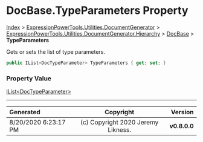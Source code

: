 ﻿# DocBase.TypeParameters Property

[Index](../index.md) > [ExpressionPowerTools.Utilities.DocumentGenerator](ExpressionPowerTools.Utilities.DocumentGenerator.a.md) > [ExpressionPowerTools.Utilities.DocumentGenerator.Hierarchy](ExpressionPowerTools.Utilities.DocumentGenerator.Hierarchy.n.md) > [DocBase](ExpressionPowerTools.Utilities.DocumentGenerator.Hierarchy.DocBase.cs.md) > **TypeParameters**

Gets or sets the list of type parameters.

```csharp
public IList<DocTypeParameter> TypeParameters { get; set; }
```

### Property Value

 [IList&lt;DocTypeParameter>](https://docs.microsoft.com/dotnet/api/system.collections.generic.ilist-1) 


---

| Generated | Copyright | Version |
| :-- | :-: | --: |
| 8/20/2020 6:23:17 PM | (c) Copyright 2020 Jeremy Likness. | **v0.8.0.0** |
